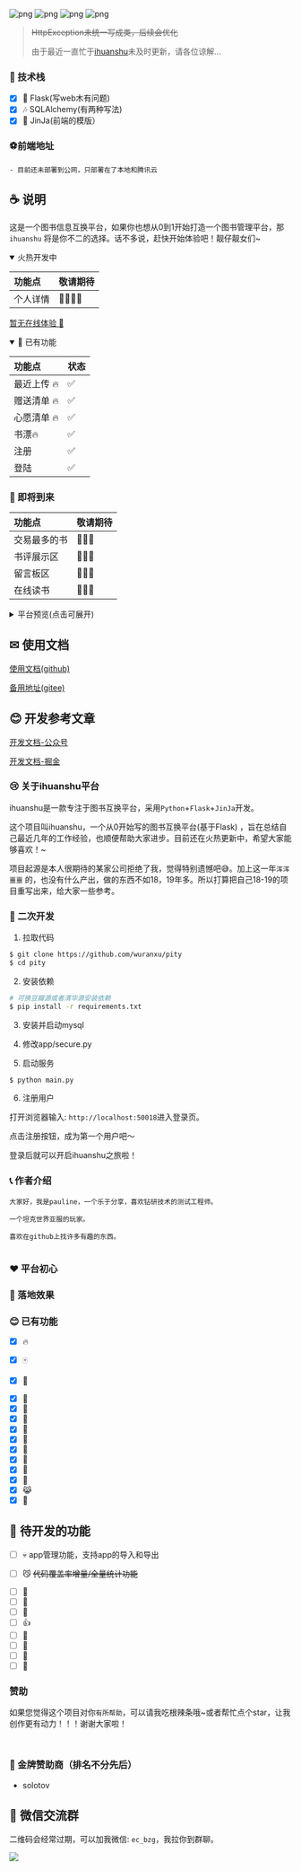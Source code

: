 ![png](https://img.shields.io/badge/Python-3.9.0+-green)
![png](https://img.shields.io/badge/Flask-2.0.3+-orange)
![png](https://img.shields.io/badge/Mysql-8.0.3+-pink)
![png](https://img.shields.io/badge/JinJa2-8.0.3+-purple)


> ~~HttpException未统一写成类，后续会优化~~
>
> 由于最近一直忙于[ihuanshu](https://github.com/llaichiyu/yushu)未及时更新，请各位谅解...

### 🎉 技术栈

- [x] 🎨 Flask(写web木有问题)
- [x] 🎶 SQLAlchemy(有两种写法)
- [x] 🎃 JinJa(前端的模版）

### ⚽前端地址

    - 目前还未部署到公网，只部署在了本地和腾讯云

## ☕ 说明

这是一个图书信息互换平台，如果你也想从0到1开始打造一个图书管理平台，那`ihuanshu`
将是你不二的选择。话不多说，赶快开始体验吧！靓仔靓女们~

<details open="open">
<summary>火热开发中</summary>

| 功能点  | 敬请期待     |
|:-----|:---------|
| 个人详情 | 🍔🍔🍔🍔 |

</details>


[暂无在线体验 🍍]()

<details open="open">
<summary>🌙 已有功能</summary>

| 功能点     | 状态  |
|:--------|:----|
| 最近上传 🔥 | ✅   |
| 赠送清单 🔥 | ✅   |
| 心愿清单 🔥 | ✅   |
| 书漂🔥    | ✅   |
| 注册      | ✅   |
| 登陆      | ✅   |

</details>

### 🚚 即将到来

| 功能点    | 敬请期待   |
|:-------|:-------|
| 交易最多的书 | 🎉🎉🎉 |
| 书评展示区  | 🎉🎉🎉 |
| 留言板区   | 🎉🎉🎉 |
| 在线读书   | 🎉🎉🎉 |

<details>
<summary>平台预览(点击可展开)</summary>

#### 🍦 最近上传

![](https://github.com/llaichiyu/yushu/blob/main/app/static/readme_pic/zuijinshangchuan.png)

#### 赠送清单

![](https://github.com/llaichiyu/yushu/blob/main/app/static/readme_pic/zengsongqingdan.png)

#### 心愿清单

![](https://github.com/llaichiyu/yushu/blob/main/app/static/readme_pic/xinyuanqingdan.png)

#### 书漂
![](https://github.com/llaichiyu/yushu/blob/main/app/static/readme_pic/shupiao.png)

</details>

## ✉ 使用文档

[使用文档(github)]()

[备用地址(gitee)]()

## 😊 开发参考文章

[开发文档-公众号]()

[开发文档-掘金]()

### 😢 关于ihuanshu平台

ihuanshu是一款专注于图书互换平台，采用`Python`+`Flask`+`JinJa`开发。

这个项目叫ihuanshu，一个从0开始写的图书互换平台(基于Flask)
，旨在总结自己最近几年的工作经验，也顺便帮助大家进步。目前还在火热更新中，希望大家能够喜欢！~

项目起源是本人很期待的某家公司拒绝了我，觉得特别遗憾吧😅。加上这一年`浑浑噩噩`
的，也没有什么产出，做的东西不如18，19年多。所以打算把自己18-19的项目重写出来，给大家一些参考。

### 🎉 二次开发

1. 拉取代码

```bash
$ git clone https://github.com/wuranxu/pity
$ cd pity
```

2. 安装依赖

```bash
# 可换豆瓣源或者清华源安装依赖
$ pip install -r requirements.txt
```

3. 安装并启动mysql

4. 修改app/secure.py

5. 启动服务
```bash
$ python main.py
```


6. 注册用户

打开浏览器输入: `http://localhost:50018`进入登录页。

点击注册按钮，成为第一个用户吧～

登录后就可以开启ihuanshu之旅啦！

### 📞 作者介绍

    大家好，我是pauline，一个乐于分享，喜欢钻研技术的测试工程师。

    一个坦克世界亚服的玩家。
    
    喜欢在github上找许多有趣的东西。

![]()

### ❤️ 平台初心


### 💪 落地效果

### 😊 已有功能

+ [x] 🔥 

- [x] 🀄 

* [x] 🚴 

- [x] 💎 
- [x] 📝 
- [x] 🎨 
- [x] 🍷 
- [x] 🚀 
- [x] 🐍 
- [x] 🐎 
- [x] 🙈 
- [x] 📰 
- [x] 😹 
- [x] 🐧 

## 🙋 待开发的功能

- [ ] 💀 app管理功能，支持app的导入和导出

* [ ] 😼 ~~代码覆盖率增量/全量统计功能~~

- [ ] 🐘 
- [ ] 🐄 
- [ ] 🐸 
- [ ] 👍 
- [ ] 🌼 
- [ ] 🌛
- [ ] 🐛 
- [ ] 🌽 

### 赞助

如果您觉得这个项目对你`有所帮助`，可以请我吃根辣条哦~或者帮忙点个star，让我创作更有动力！！！谢谢大家啦！

![]()

![]()

### 🏅️ 金牌赞助商（排名不分先后）

- solotov


## 🎨 微信交流群

二维码会经常过期，可以加我微信: `ec_bzg`，我拉你到群聊。

![](https://github.com/llaichiyu/yushu/blob/main/app/contact.jpeg)